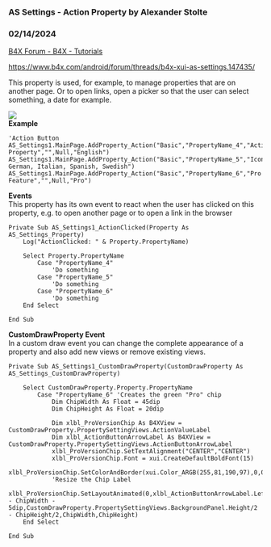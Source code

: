 ###  AS Settings - Action Property by Alexander Stolte
### 02/14/2024
[B4X Forum - B4X - Tutorials](https://www.b4x.com/android/forum/threads/159263/)

<https://www.b4x.com/android/forum/threads/b4x-xui-as-settings.147435/>  
  
This property is used, for example, to manage properties that are on another page. Or to open links, open a picker so that the user can select something, a date for example.  
  
![](https://www.b4x.com/android/forum/attachments/150844)  
**Example**  

```B4X
'Action Button  
AS_Settings1.MainPage.AddProperty_Action("Basic","PropertyName_4","Action Property","",Null,"English")  
AS_Settings1.MainPage.AddProperty_Action("Basic","PropertyName_5","Icon","",AS_Settings1.FontToBitmap(Chr(0xF179),False,30,xui.Color_White),"English, German, Italian, Spanish, Swedish")  
AS_Settings1.MainPage.AddProperty_Action("Basic","PropertyName_6","Pro Feature","",Null,"Pro")
```

  
**Events**  
This property has its own event to react when the user has clicked on this property, e.g. to open another page or to open a link in the browser  

```B4X
Private Sub AS_Settings1_ActionClicked(Property As AS_Settings_Property)  
    Log("ActionClicked: " & Property.PropertyName)  
     
    Select Property.PropertyName  
        Case "PropertyName_4"  
            'Do something  
        Case "PropertyName_5"  
            'Do something  
        Case "PropertyName_6"  
            'Do something  
    End Select  
  
End Sub
```

  
**CustomDrawProperty Event**  
In a custom draw event you can change the complete appearance of a property and also add new views or remove existing views.  

```B4X
Private Sub AS_Settings1_CustomDrawProperty(CustomDrawProperty As AS_Settings_CustomDrawProperty)  
      
    Select CustomDrawProperty.Property.PropertyName  
        Case "PropertyName_6" 'Creates the green "Pro" chip  
            Dim ChipWidth As Float = 45dip  
            Dim ChipHeight As Float = 20dip  
          
            Dim xlbl_ProVersionChip As B4XView = CustomDrawProperty.PropertySettingViews.ActionValueLabel  
            Dim xlbl_ActionButtonArrowLabel As B4XView = CustomDrawProperty.PropertySettingViews.ActionButtonArrowLabel  
            xlbl_ProVersionChip.SetTextAlignment("CENTER","CENTER")  
            xlbl_ProVersionChip.Font = xui.CreateDefaultBoldFont(15)  
            xlbl_ProVersionChip.SetColorAndBorder(xui.Color_ARGB(255,81,190,97),0,0,ChipHeight/2)  
            'Resize the Chip Label  
            xlbl_ProVersionChip.SetLayoutAnimated(0,xlbl_ActionButtonArrowLabel.Left - ChipWidth - 5dip,CustomDrawProperty.PropertySettingViews.BackgroundPanel.Height/2 - ChipHeight/2,ChipWidth,ChipHeight)  
    End Select  
      
End Sub
```